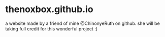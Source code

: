 # thenoxbox.github.io
a website made by a friend of mine @ChinonyeRuth on github.
she will be taking full credit for this wonderful project :)
